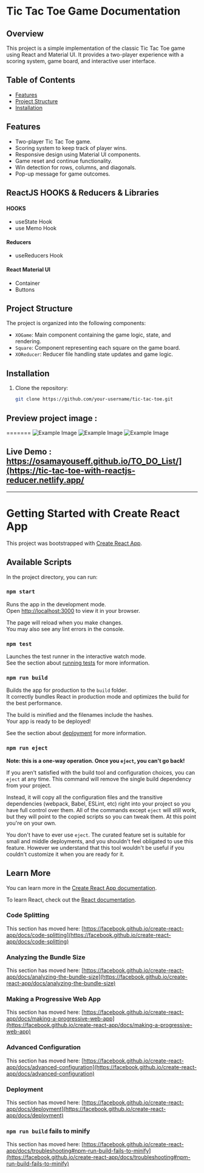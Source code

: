 # Tic Tac Toe Game Documentation

## Overview

This project is a simple implementation of the classic Tic Tac Toe game using React and Material UI. It provides a two-player experience with a scoring system, game board, and interactive user interface.

## Table of Contents

- [Features](#features)
- [Project Structure](#project-structure)
- [Installation](#installation)

## Features

- Two-player Tic Tac Toe game.
- Scoring system to keep track of player wins.
- Responsive design using Material UI components.
- Game reset and continue functionality.
- Win detection for rows, columns, and diagonals.
- Pop-up message for game outcomes.

## ReactJS HOOKS & Reducers & Libraries

#### HOOKS

- useState Hook
- use Memo Hook

#### Reducers

- useReducers Hook

#### React Material UI

- Container
- Buttons

## Project Structure

The project is organized into the following components:

- `XOGame`: Main component containing the game logic, state, and rendering.
- `Square`: Component representing each square on the game board.
- `XOReducer`: Reducer file handling state updates and game logic.

## Installation

1. Clone the repository:

      ```bash
      git clone https://github.com/your-username/tic-tac-toe.git
      ```

## Preview project image :

=======
![Example Image](build/images/tictactoe-desktop.png)
![Example Image](build/images/tictactoe-tablet.png)
![Example Image](build/images/tictactoe-mobile.png)

## Live Demo : https://osamayouseff.github.io/TO_DO_List/](https://tic-tac-toe-with-reactjs-reducer.netlify.app/


---

# Getting Started with Create React App

This project was bootstrapped with [Create React App](https://github.com/facebook/create-react-app).

## Available Scripts

In the project directory, you can run:

### `npm start`

Runs the app in the development mode.\
Open [http://localhost:3000](http://localhost:3000) to view it in your browser.

The page will reload when you make changes.\
You may also see any lint errors in the console.

### `npm test`

Launches the test runner in the interactive watch mode.\
See the section about [running tests](https://facebook.github.io/create-react-app/docs/running-tests) for more information.

### `npm run build`

Builds the app for production to the `build` folder.\
It correctly bundles React in production mode and optimizes the build for the best performance.

The build is minified and the filenames include the hashes.\
Your app is ready to be deployed!

See the section about [deployment](https://facebook.github.io/create-react-app/docs/deployment) for more information.

### `npm run eject`

**Note: this is a one-way operation. Once you `eject`, you can't go back!**

If you aren't satisfied with the build tool and configuration choices, you can `eject` at any time. This command will remove the single build dependency from your project.

Instead, it will copy all the configuration files and the transitive dependencies (webpack, Babel, ESLint, etc) right into your project so you have full control over them. All of the commands except `eject` will still work, but they will point to the copied scripts so you can tweak them. At this point you're on your own.

You don't have to ever use `eject`. The curated feature set is suitable for small and middle deployments, and you shouldn't feel obligated to use this feature. However we understand that this tool wouldn't be useful if you couldn't customize it when you are ready for it.

## Learn More

You can learn more in the [Create React App documentation](https://facebook.github.io/create-react-app/docs/getting-started).

To learn React, check out the [React documentation](https://reactjs.org/).

### Code Splitting

This section has moved here: [https://facebook.github.io/create-react-app/docs/code-splitting](https://facebook.github.io/create-react-app/docs/code-splitting)

### Analyzing the Bundle Size

This section has moved here: [https://facebook.github.io/create-react-app/docs/analyzing-the-bundle-size](https://facebook.github.io/create-react-app/docs/analyzing-the-bundle-size)

### Making a Progressive Web App

This section has moved here: [https://facebook.github.io/create-react-app/docs/making-a-progressive-web-app](https://facebook.github.io/create-react-app/docs/making-a-progressive-web-app)

### Advanced Configuration

This section has moved here: [https://facebook.github.io/create-react-app/docs/advanced-configuration](https://facebook.github.io/create-react-app/docs/advanced-configuration)

### Deployment

This section has moved here: [https://facebook.github.io/create-react-app/docs/deployment](https://facebook.github.io/create-react-app/docs/deployment)

### `npm run build` fails to minify

This section has moved here: [https://facebook.github.io/create-react-app/docs/troubleshooting#npm-run-build-fails-to-minify](https://facebook.github.io/create-react-app/docs/troubleshooting#npm-run-build-fails-to-minify)
